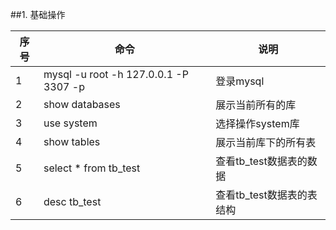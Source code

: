 ##1. 基础操作

|序号|命令|说明|  
|--|--|--|  
|1|mysql -u root -h 127.0.0.1 -P 3307 -p|登录mysql|  
|2|show databases|展示当前所有的库|  
|3|use system|选择操作system库|  
|4|show tables| 展示当前库下的所有表|  
|5|select * from tb_test|查看tb_test数据表的数据|  
|6|desc tb_test|查看tb_test数据表的表结构|  
